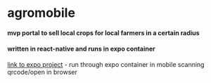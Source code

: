 # agromobile
#### mvp portal to sell local crops for local farmers in a certain radius
#### written in react-native and runs in expo container
[link to expo project](https://expo.io/@suzilxptr/agrostore) - run through expo container in mobile scanning qrcode/open in browser
